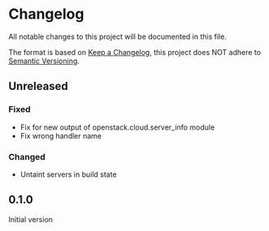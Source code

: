 # Changelog
All notable changes to this project will be documented in this file.

The format is based on [Keep a Changelog](https://keepachangelog.com/en/1.0.0/),
this project does NOT adhere to [Semantic Versioning](https://semver.org/spec/v2.0.0.html).

## Unreleased

### Fixed
- Fix for new output of openstack.cloud.server_info module
- Fix wrong handler name
### Changed
- Untaint servers in build state

## 0.1.0
Initial version

